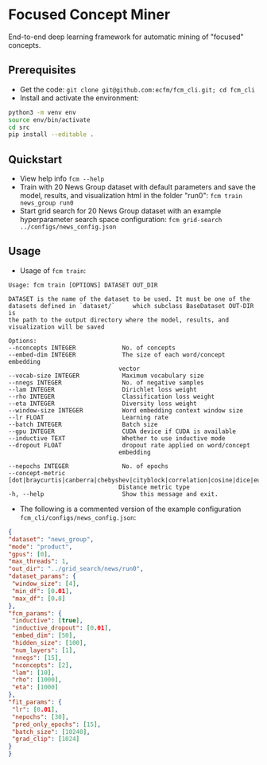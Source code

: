 # Focused Concept Miner 

End-to-end deep learning framework for automatic mining of "focused" concepts.

## Prerequisites

   * Get the code: `git clone git@github.com:ecfm/fcm_cli.git; cd fcm_cli`
   * Install and activate the environment:
```bash
python3 -m venv env
source env/bin/activate
cd src
pip install --editable .
```

## Quickstart

   * View help info `fcm --help`
   * Train with 20 News Group dataset with default parameters and save the model, results, and visualization 
   html in the folder "run0": ```fcm train news_group run0```
   * Start grid search for 20 News Group dataset with an example hyperparameter search space configuration: ```fcm grid-search ../configs/news_config.json```

## Usage
   * Usage of `fcm train`:
   ```text
Usage: fcm train [OPTIONS] DATASET OUT_DIR

  DATASET is the name of the dataset to be used. It must be one of the
  datasets defined in `dataset/`     which subclass BaseDataset OUT-DIR is
  the path to the output directory where the model, results, and
  visualization will be saved

Options:
  --nconcepts INTEGER             No. of concepts
  --embed-dim INTEGER             The size of each word/concept embedding
                                  vector
  --vocab-size INTEGER            Maximum vocabulary size
  --nnegs INTEGER                 No. of negative samples
  --lam INTEGER                   Dirichlet loss weight
  --rho INTEGER                   Classification loss weight
  --eta INTEGER                   Diversity loss weight
  --window-size INTEGER           Word embedding context window size
  --lr FLOAT                      Learning rate
  --batch INTEGER                 Batch size
  --gpu INTEGER                   CUDA device if CUDA is available
  --inductive TEXT                Whether to use inductive mode
  --dropout FLOAT                 dropout rate applied on word/concept
                                  embedding

  --nepochs INTEGER               No. of epochs
  --concept-metric [dot|braycurtis|canberra|chebyshev|cityblock|correlation|cosine|dice|euclidean|hamming|jaccard|kulsinski|mahalanobis|matching|minkowski|rogerstanimoto|russellrao|seuclidean|sokalmichener|sokalsneath|sqeuclidean|wminkowski|yule]
                                  Distance metric type
  -h, --help                      Show this message and exit.
```
   * The following is a commented version of the example configuration `fcm_cli/configs/news_config.json`:
   
   ```json
{
  "dataset": "news_group",
  "mode": "product",
  "gpus": [0],
  "max_threads": 1,
  "out_dir": "../grid_search/news/run0",
  "dataset_params": {
    "window_size": [4],
    "min_df": [0.01],
    "max_df": [0.8]
  },
  "fcm_params": {
    "inductive": [true],
    "inductive_dropout": [0.01],
    "embed_dim": [50],
    "hidden_size": [100],
    "num_layers": [1],
    "nnegs": [15],
    "nconcepts": [2],
    "lam": [10],
    "rho": [1000],
    "eta": [1000]
  },
  "fit_params": {
    "lr": [0.01],
    "nepochs": [30],
    "pred_only_epochs": [15],
    "batch_size": [10240],
    "grad_clip": [1024]
  }
}
```
